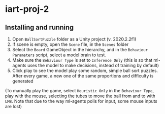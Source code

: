 # iart-proj-2

## Installing and running

1. Open `BallSortPuzzle` folder as a Unity project (v. 2020.2.2f1)
2. If scene is empty, open the `Scene` file, in the `Scenes` folder
3. Select the `Board` GameObject in the hierarchy, and in the `Behaviour Parameters` script, select a model brain to test.
4. Make sure the `Behaviour Type` is set to `Inference Only` (this is so that ml-agents uses the model to make decisions, instead of training by default)
5. Click play to see the model play some random, simple ball sort puzzles. After every game, a new one of the same proportions and difficulty is generated

(To manually play the game, select `Heuristic Only` in the `Behaviour Type`, play with the mouse, selecting the tubes to move the ball from and to with `LMB`. Note that due to the way ml-agents polls for input, some mouse inputs are lost)
